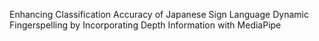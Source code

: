 Enhancing Classification Accuracy of Japanese Sign Language Dynamic Fingerspelling by Incorporating Depth Information with MediaPipe
